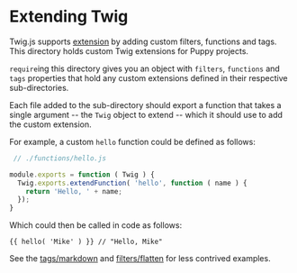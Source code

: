 # Extending Twig

Twig.js supports [extension](https://github.com/twigjs/twig.js/wiki/Extending-twig.js-With-Custom-Tags) by adding custom filters, functions and tags. This directory holds custom Twig extensions for Puppy projects.

`require`ing this directory gives you an object with `filters`, `functions` and `tags` properties that hold any custom extensions defined in their respective sub-directories.

Each file added to the sub-directory should export a function that takes a single argument -- the `Twig` object to extend -- which it should use to add the custom extension.

For example, a custom `hello` function could be defined as follows:

```js
 // ./functions/hello.js

module.exports = function ( Twig ) {
  Twig.exports.extendFunction( 'hello', function ( name ) {
    return 'Hello, ' + name;
  });
}
```

Which could then be called in code as follows:

```twig
{{ hello( 'Mike' ) }} // "Hello, Mike"
```

See the [tags/markdown](tags/markdown) and [filters/flatten](filters/flatten) for less contrived examples.
